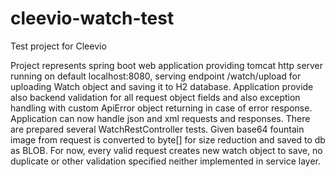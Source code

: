 # cleevio-watch-test
Test project for Cleevio

Project represents spring boot web application providing tomcat http server running on default localhost:8080, serving endpoint /watch/upload for uploading Watch object
and saving it to H2 database.
Application provide also backend validation for all request object fields and also exception handling with custom ApiError object returning in case of error response.
Application can now handle json and xml requests and responses.
There are prepared several WatchRestController tests.
Given base64 fountain image from request is converted to byte[] for size reduction and saved to db as BLOB. For now, every valid request creates new watch object to save, no duplicate or other validation specified neither implemented in service layer.
